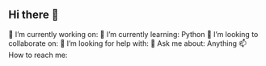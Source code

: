 ## Hi there 👋


🔭 I’m currently working on:
🌱 I’m currently learning: Python
👯 I’m looking to collaborate on:
🤔 I’m looking for help with:
💬 Ask me about: Anything
📫 How to reach me: